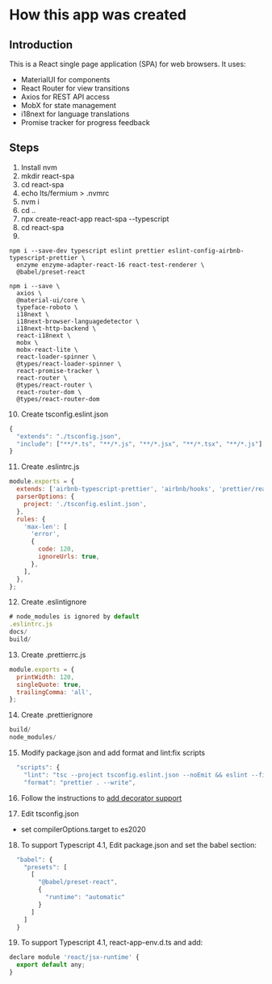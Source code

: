 # How this app was created

## Introduction

This is a React single page application (SPA) for web browsers. It uses:

- MaterialUI for components
- React Router for view transitions
- Axios for REST API access
- MobX for state management
- i18next for language translations
- Promise tracker for progress feedback

## Steps

1. Install nvm
2. mkdir react-spa
3. cd react-spa
4. echo lts/fermium > .nvmrc
5. nvm i
6. cd ..
7. npx create-react-app react-spa --typescript
8. cd react-spa
9.

```shell
npm i --save-dev typescript eslint prettier eslint-config-airbnb-typescript-prettier \
  enzyme enzyme-adapter-react-16 react-test-renderer \
  @babel/preset-react

npm i --save \
  axios \
  @material-ui/core \
  typeface-roboto \
  i18next \
  i18next-browser-languagedetector \
  i18next-http-backend \
  react-i18next \
  mobx \
  mobx-react-lite \
  react-loader-spinner \
  @types/react-loader-spinner \
  react-promise-tracker \
  react-router \
  @types/react-router \
  react-router-dom \
  @types/react-router-dom
```

10. Create tsconfig.eslint.json

```js
{
  "extends": "./tsconfig.json",
  "include": ["**/*.ts", "**/*.js", "**/*.jsx", "**/*.tsx", "**/*.js"]
}
```

11. Create .eslintrc.js

```js
module.exports = {
  extends: ['airbnb-typescript-prettier', 'airbnb/hooks', 'prettier/react', 'react-app/jest'],
  parserOptions: {
    project: './tsconfig.eslint.json',
  },
  rules: {
    'max-len': [
      'error',
      {
        code: 120,
        ignoreUrls: true,
      },
    ],
  },
};
```

12. Create .eslintignore

```js
# node_modules is ignored by default
.eslintrc.js
docs/
build/
```

13. Create .prettierrc.js

```js
module.exports = {
  printWidth: 120,
  singleQuote: true,
  trailingComma: 'all',
};
```

14. Create .prettierignore

```js
build/
node_modules/
```

15. Modify package.json and add format and lint:fix scripts

```js
  "scripts": {
    "lint": "tsc --project tsconfig.eslint.json --noEmit && eslint --fix './src/**/*.{ts,tsx}'",
    "format": "prettier . --write",
```

16. Follow the instructions to [add decorator support](https://www.robinwieruch.de/create-react-app-mobx-decorators)

17. Edit tsconfig.json

- set compilerOptions.target to es2020

18. To support Typescript 4.1, Edit package.json and set the babel section:

```js
  "babel": {
    "presets": [
      [
        "@babel/preset-react",
        {
          "runtime": "automatic"
        }
      ]
    ]
  }
```

19. To support Typescript 4.1, react-app-env.d.ts and add:

```js
declare module 'react/jsx-runtime' {
  export default any;
}
```
